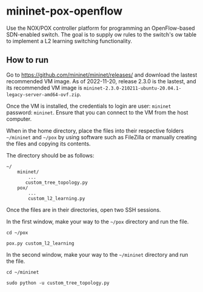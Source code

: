 # mininet-pox-openflow
Use the NOX/POX controller platform for programming an OpenFlow-based SDN-enabled switch. The goal is to supply  ow rules to the switch's  ow table to implement a L2 learning switching functionality.

## How to run
Go to https://github.com/mininet/mininet/releases/ and download the lastest recommended VM image. As of 2022-11-20, release 2.3.0 is the lastest, and its recommended VM image is `mininet-2.3.0-210211-ubuntu-20.04.1-legacy-server-amd64-ovf.zip`.

Once the VM is installed, the credentials to login are user: `mininet` password: `mininet`. Ensure that you can connect to the VM from the host computer.

When in the home directory, place the files into their respective folders `~/mininet` and `~/pox` by using software such as FileZilla or manually creating the files and copying its contents.

The directory should be as follows:

    ~/
        mininet/
            ...
           custom_tree_topology.py
        pox/
            ...
            custom_l2_learning.py

Once the files are in their directories, open two SSH sessions.

In the first window, make your way to the `~/pox` directory and run the file.

`cd ~/pox`

`pox.py custom_l2_learning`

In the second window, make your way to the `~/mininet` directory and run the file.

`cd ~/mininet`

`sudo python -u custom_tree_topology.py`